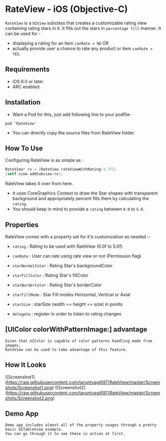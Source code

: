 # RateView - iOS (Objective-C)

`RateView` is a `UIView` subclass that creates a customizable rating view containing rating stars in it. It fills out the stars in `percentage fill` manner. It can be used for -
* displaying a rating for an item `canRate = NO`  OR 
* actually provide user a chance to rate any product or item `canRate = YES`.

## Requirements

* iOS 6.0 or later.
* ARC enabled.

## Installation
* Want a Pod for this, just add following line to your podfile-
```
pod 'RateView'
```
* You can directly copy the source files from RateView folder.

## How To Use

Configuring RateView is as simple as :
```objective-c
RateView* rv = [RateView rateViewWithRating:3.7f];
[self.view addSubview:rv];
```

RateView takes it over from here. 
* It uses CoreGraphics Context to draw the Star shapes with transparent background and appropriately percent fills them by calculating the `rating`. 
* You should keep in mind to provide a `rating` between `0.0` to `5.0`.

## Properties

RateView comes with a property set for it's customization as needed :-

* `rating` : Rating to be used with RateView (0.0f to 5.0f)

* `canRate` : User can rate using rate view or not (Permission flag)

* `starNormalColor` : Rating Star's backgroundColor
    
* `starFillColor` : Rating Star's fillColor

* `starBorderColor` : Rating Star's borderColor

* `starFillMode` : Star Fill modes Horizontal, Vertical or Axial
    
* `starSize` : starSize (width == height == size) in points

* `delegate` : register in order to listen to rating changes
    
## [UIColor colorWithPatternImage:] advantage
    
    Given that UIColor is capable of color patterns handling made from images, 
    RateView can be used to take advantage of this feature.

## How It Looks
![Screenshot1] (https://raw.githubusercontent.com/taruntyagi697/RateView/master/Screenshots/Screenshot1.png)
![Screenshot2] (https://raw.githubusercontent.com/taruntyagi697/RateView/master/Screenshots/Screenshot2.png)

    
## Demo App
    Demo app includes almost all of the property usages through a pretty basic UITableView example.
    You can go through it to see these in action at first.
